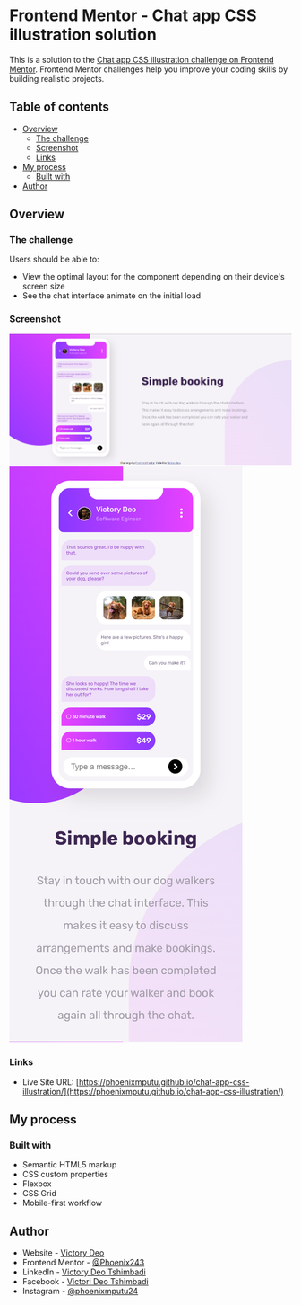 # Frontend Mentor - Chat app CSS illustration solution

This is a solution to the [Chat app CSS illustration challenge on Frontend Mentor](https://www.frontendmentor.io/challenges/chat-app-css-illustration-O5auMkFqY). Frontend Mentor challenges help you improve your coding skills by building realistic projects. 

## Table of contents

- [Overview](#overview)
  - [The challenge](#the-challenge)
  - [Screenshot](#screenshot)
  - [Links](#links)
- [My process](#my-process)
  - [Built with](#built-with)
- [Author](#author)

## Overview

### The challenge

Users should be able to:

- View the optimal layout for the component depending on their device's screen size
- See the chat interface animate on the initial load

### Screenshot

![](./screenshoots/desktop.png)
![](./screenshoots/mobile.png)

### Links
- Live Site URL: [https://phoenixmputu.github.io/chat-app-css-illustration/](https://phoenixmputu.github.io/chat-app-css-illustration/)

## My process

### Built with

- Semantic HTML5 markup
- CSS custom properties
- Flexbox
- CSS Grid
- Mobile-first workflow

## Author

- Website - [Victory Deo](https://www.victorydeo.wordifysites.com)
- Frontend Mentor - [@Phoenix243](https://www.frontendmentor.io/profile/PhoenixMputu)
- LinkedIn - [Victory Deo Tshimbadi](https://www.linkedin.com/in/victory-deo-tshimbadi-a8a8b920a/)
- Facebook - [Victori Deo Tshimbadi](https://web.facebook.com/profile.php?id=100009472016818)
- Instagram - [@phoenixmputu24](https://www.instagram.com/victory_deo_phoenix/)
